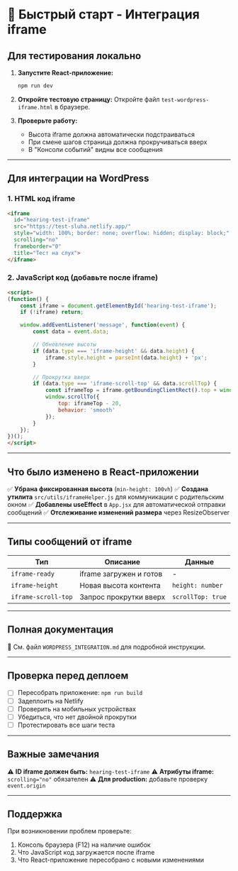 # 🚀 Быстрый старт - Интеграция iframe

## Для тестирования локально

1. **Запустите React-приложение:**
   ```bash
   npm run dev
   ```

2. **Откройте тестовую страницу:**
   Откройте файл `test-wordpress-iframe.html` в браузере.

3. **Проверьте работу:**
   - Высота iframe должна автоматически подстраиваться
   - При смене шагов страница должна прокручиваться вверх
   - В "Консоли событий" видны все сообщения

---

## Для интеграции на WordPress

### 1. HTML код iframe

```html
<iframe
  id="hearing-test-iframe"
  src="https://test-sluha.netlify.app/"
  style="width: 100%; border: none; overflow: hidden; display: block;"
  scrolling="no"
  frameborder="0"
  title="Тест на слух">
</iframe>
```

### 2. JavaScript код (добавьте после iframe)

```html
<script>
(function() {
    const iframe = document.getElementById('hearing-test-iframe');
    if (!iframe) return;

    window.addEventListener('message', function(event) {
        const data = event.data;

        // Обновление высоты
        if (data.type === 'iframe-height' && data.height) {
            iframe.style.height = parseInt(data.height) + 'px';
        }

        // Прокрутка вверх
        if (data.type === 'iframe-scroll-top' && data.scrollTop) {
            const iframeTop = iframe.getBoundingClientRect().top + window.pageYOffset;
            window.scrollTo({
                top: iframeTop - 20,
                behavior: 'smooth'
            });
        }
    });
})();
</script>
```

---

## Что было изменено в React-приложении

✅ **Убрана фиксированная высота** (`min-height: 100vh`)
✅ **Создана утилита** `src/utils/iframeHelper.js` для коммуникации с родительским окном
✅ **Добавлены useEffect** в `App.jsx` для автоматической отправки сообщений
✅ **Отслеживание изменений размера** через ResizeObserver

---

## Типы сообщений от iframe

| Тип | Описание | Данные |
|-----|----------|--------|
| `iframe-ready` | iframe загружен и готов | - |
| `iframe-height` | Новая высота контента | `height: number` |
| `iframe-scroll-top` | Запрос прокрутки вверх | `scrollTop: true` |

---

## Полная документация

📄 См. файл `WORDPRESS_INTEGRATION.md` для подробной инструкции.

---

## Проверка перед деплоем

- [ ] Пересобрать приложение: `npm run build`
- [ ] Задеплоить на Netlify
- [ ] Проверить на мобильных устройствах
- [ ] Убедиться, что нет двойной прокрутки
- [ ] Протестировать все шаги теста

---

## Важные замечания

⚠️ **ID iframe должен быть:** `hearing-test-iframe`
⚠️ **Атрибуты iframe:** `scrolling="no"` обязателен
⚠️ **Для production:** добавьте проверку `event.origin`

---

## Поддержка

При возникновении проблем проверьте:
1. Консоль браузера (F12) на наличие ошибок
2. Что JavaScript код загружается после iframe
3. Что React-приложение пересобрано с новыми изменениями
